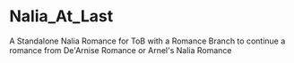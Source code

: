 # Nalia_At_Last
A Standalone Nalia Romance for ToB with a Romance Branch to continue a romance from De'Arnise Romance or Arnel's Nalia Romance

